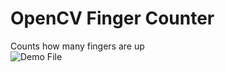 # OpenCV Finger Counter
 Counts how many fingers are up<br>
 ![Demo File](https://github.com/rustyxlol/OpenCV-Finger-Counter/blob/main/test.gif)
